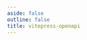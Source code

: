 ```yaml
---
aside: false
outline: false
title: vitepress-openapi
---
```


<script setup lang="ts">
import { useRoute, useData } from 'vitepress'
import { loadSpec } from '../../swagger/load'
const spec = loadSpec(1)
const route = useRoute()
const { isDark } = useData()
const operationId = route.data.params.operationId
</script>

<OAOperation :operationId="operationId" :spec="spec" :isDark="isDark" :hideDefaultFooter="true"/>
